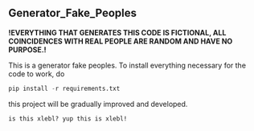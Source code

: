 ## Generator_Fake_Peoples
**!EVERYTHING THAT GENERATES THIS CODE IS FICTIONAL, ALL COINCIDENCES WITH REAL PEOPLE ARE RANDOM AND HAVE NO PURPOSE.!**

This is a generator fake peoples. 
To install everything necessary for the code to work, do
```python
pip install -r requirements.txt
```

this project will be gradually improved and developed.


```
is this xlebl? yup this is xlebl!
```